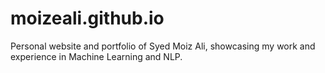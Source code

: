 # moizeali.github.io
Personal website and portfolio of Syed Moiz Ali, showcasing my work and experience in Machine Learning and NLP.
